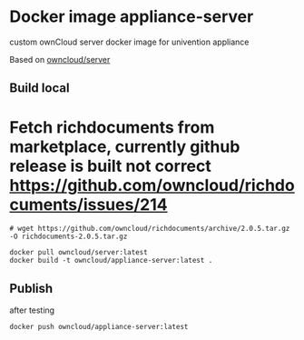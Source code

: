 # Docker image appliance-server
custom ownCloud server docker image for univention appliance

Based on [owncloud/server](https://github.com/owncloud-docker/server)

## Build local

# Fetch richdocuments from marketplace, currently github release is built not correct https://github.com/owncloud/richdocuments/issues/214

```
# wget https://github.com/owncloud/richdocuments/archive/2.0.5.tar.gz -O richdocuments-2.0.5.tar.gz

docker pull owncloud/server:latest
docker build -t owncloud/appliance-server:latest .
```

## Publish

after testing

```
docker push owncloud/appliance-server:latest
```

